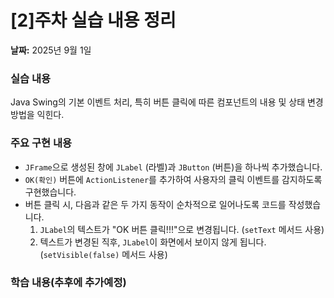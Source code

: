 # [2]주차 실습 내용 정리

**날짜:** 2025년 9월 1일

### 실습 내용
Java Swing의 기본 이벤트 처리, 특히 버튼 클릭에 따른 컴포넌트의 내용 및 상태 변경 방법을 익힌다.

### 주요 구현 내용
- `JFrame`으로 생성된 창에 `JLabel` (라벨)과 `JButton` (버튼)을 하나씩 추가했습니다.
- `OK(확인)` 버튼에 `ActionListener`를 추가하여 사용자의 클릭 이벤트를 감지하도록 구현했습니다.
- 버튼 클릭 시, 다음과 같은 두 가지 동작이 순차적으로 일어나도록 코드를 작성했습니다.
  1. `JLabel`의 텍스트가 "OK 버튼 클릭!!!"으로 변경됩니다. (`setText` 메서드 사용)
  2. 텍스트가 변경된 직후, `JLabel`이 화면에서 보이지 않게 됩니다. (`setVisible(false)` 메서드 사용)

### 학습 내용(추후에 추가예정)
